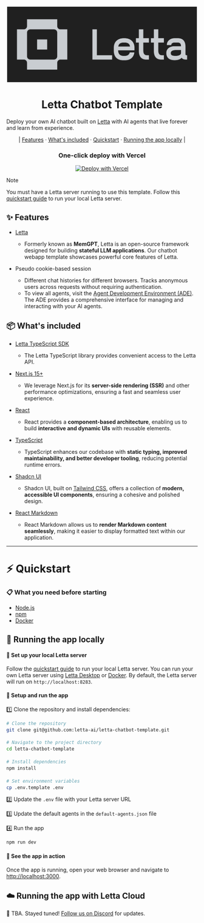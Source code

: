 <p align="center">
  <picture>
    <source media="(prefers-color-scheme: dark)" srcset="https://raw.githubusercontent.com/letta-ai/letta/refs/heads/main/assets/Letta-logo-RGB_GreyonTransparent_cropped_small.png">
    <source media="(prefers-color-scheme: light)" srcset="https://raw.githubusercontent.com/letta-ai/letta/refs/heads/main/assets/Letta-logo-RGB_OffBlackonTransparent_cropped_small.png">
    <img alt="Letta logo" src="https://raw.githubusercontent.com/letta-ai/letta/refs/heads/main/assets/Letta-logo-RGB_GreyonOffBlack_cropped_small.png" width="500">
  </picture>
</p>

<div align="center">
  <h1>Letta Chatbot Template</h1>
</div>

Deploy your own AI chatbot built on [Letta](https://www.letta.com/) with AI agents that live forever and learn from experience.

<div align="center">
|
  <a href="#-features">Features</a> · 
  <a href="#-whats-included">What's included</a> · 
  <a href="#%EF%B8%8F-quickstart">Quickstart</a> · 
  <a href="#-running-the-app-locally">Running the app locally</a>
|
</div>

### 

<div align="center">
<h3>One-click deploy with Vercel</h3>
<a href="https://vercel.com/new/clone?repository-url=https%3A%2F%2Fgithub.com%2Fletta-ai%2Fletta-chatbot-template&env=LETTA_ACCESS_TOKEN,LETTA_SERVER_URL&envDescription=(Optional)%20Your%20Letta%20access%20token%3A%20set%20it%20to%20any%20arbitrary%20value%20if%20none%20is%20provided.%20Default%20server%20url%20is%20http%3A%2F%2Flocalhost%3A3000&envLink=https%3A%2F%2Fgithub.com%2Fletta-ai%2Fletta-chatbot-template&project-name=my-letta-chatbot&repository-name=my-letta-chatbot"><img src="https://vercel.com/button" alt="Deploy with Vercel"/></a></div>
</div>

> [!NOTE]
> You must have a Letta server running to use this template. Follow this [quickstart guide](https://docs.letta.com/quickstart) to run your local Letta server.

## ✨ Features

- [Letta](https://github.com/letta-ai/letta)

  - Formerly known as **MemGPT**, Letta is an open-source framework designed for building **stateful LLM applications**. Our chatbot webapp template showcases powerful core features of Letta.

- Pseudo cookie-based session
  - Different chat histories for different browsers. Tracks anonymous users across requests without requiring authentication.
  - To view all agents, visit the [Agent Development Environment (ADE)](https://docs.letta.com/docs/agent-development-environment). The ADE provides a comprehensive interface for managing and interacting with your AI agents.

## 📦 What's included

- [Letta TypeScript SDK](https://github.com/letta-ai/letta-node)

  - The Letta TypeScript library provides convenient access to the Letta API.

- [Next.js 15+](https://nextjs.org)

  - We leverage Next.js for its **server-side rendering (SSR)** and other performance optimizations, ensuring a fast and seamless user experience.

- [React](https://reactjs.org)

  - React provides a **component-based architecture**, enabling us to build **interactive and dynamic UIs** with reusable elements.

- [TypeScript](https://www.typescriptlang.org)

  - TypeScript enhances our codebase with **static typing, improved maintainability, and better developer tooling**, reducing potential runtime errors.

- [Shadcn UI](https://ui.shadcn.com)

  - Shadcn UI, built on [Tailwind CSS](https://tailwindcss.com), offers a collection of **modern, accessible UI components**, ensuring a cohesive and polished design.

- [React Markdown](https://github.com/remarkjs/react-markdown)
  - React Markdown allows us to **render Markdown content seamlessly**, making it easier to display formatted text within our application.

---

# ⚡️ Quickstart

### 📋 What you need before starting

- [Node.js](https://nodejs.org/en/download/)
- [npm](https://www.npmjs.com/get-npm)
- [Docker](https://docs.docker.com/get-docker/)

## 🚀 Running the app locally

#### 🔸 Set up your local Letta server

Follow the [quickstart guide](https://docs.letta.com/quickstart) to run your local Letta server.
You can run your own Letta server using [Letta Desktop](https://docs.letta.com/quickstart/desktop) or [Docker](https://docs.letta.com/quickstart/docker).
By default, the Letta server will run on `http://localhost:8283`.

#### 🔸 Setup and run the app

1️⃣ Clone the repository and install dependencies:

```bash
# Clone the repository
git clone git@github.com:letta-ai/letta-chatbot-template.git

# Navigate to the project directory
cd letta-chatbot-template

# Install dependencies
npm install

# Set environment variables
cp .env.template .env
```

2️⃣ Update the `.env` file with your Letta server URL

3️⃣ Update the default agents in the `default-agents.json` file

4️⃣ Run the app

```bash
npm run dev
```

#### 🔸 See the app in action

Once the app is running, open your web browser and navigate to [http://localhost:3000](http://localhost:3000).

## ☁️ Running the app with Letta Cloud

👾 TBA. Stayed tuned! [Follow us on Discord](https://discord.com/invite/letta) for updates.
